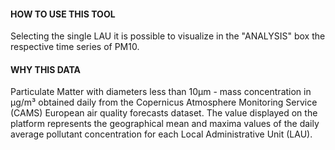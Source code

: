 #### HOW TO USE THIS TOOL
Selecting the single LAU it is possible to visualize in the "ANALYSIS" box the respective time series of PM10.

#### WHY THIS DATA
Particulate Matter with diameters less than 10µm - mass concentration in µg/m³ obtained daily from the Copernicus Atmosphere Monitoring Service (CAMS) European air quality forecasts dataset. The value displayed on the platform represents the geographical mean and maxima values of the daily average pollutant concentration for each Local Administrative Unit (LAU).

